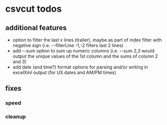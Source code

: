 # csvcut todos

## additional features
* option to filter the last x lines (trailer), maybe as part of index filter with negative sign (i.e. --filterLine -1,-2 filters last 2 lines)
* add --sum option to sum up numeric columns (i.e. --sum 2,3 would output the unique values of the 1st column and the sums of column 2 and 3)
* add date (and time?) format options for parsing and/or writing in excelXml output (for US dates and AM/PM times)

## fixes

### speed

### cleanup

